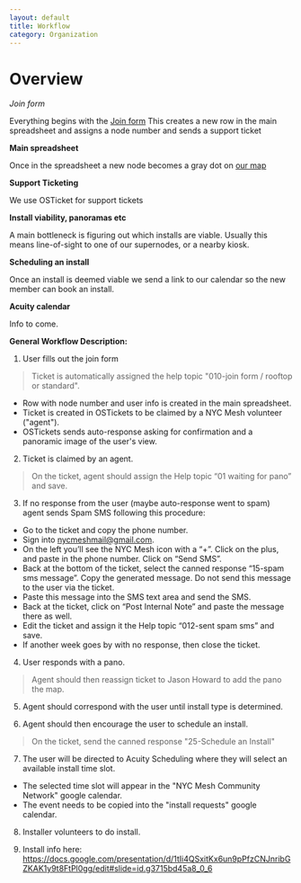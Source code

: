 ```yaml
---
layout: default
title: Workflow
category: Organization
---
```


# Overview

*Join form*

Everything begins with the [Join form](https://nycmesh.net/join)
This creates a new row in the main spreadsheet and assigns a node number and sends a support ticket

**Main spreadsheet**

Once in the spreadsheet a new node becomes a gray dot on [our map](nycmesh.net/map)

**Support Ticketing**

We use OSTicket for support tickets

**Install viability, panoramas etc**

A main bottleneck is figuring out which installs are viable. Usually this means line-of-sight to one of our supernodes, or a nearby kiosk.

**Scheduling an install**

Once an install is deemed viable we send a link to our calendar so the new member can book an install. 

**Acuity calendar**

Info to come.


**General Workflow Description:**

1. User fills out the join form
> Ticket is automatically assigned the help topic "010-join form / rooftop or standard".

  * Row with node number and user info is created in the main spreadsheet.
  * Ticket is created in OSTickets to be claimed by a NYC Mesh volunteer ("agent").
  * OSTickets sends auto-response asking for confirmation and a panoramic image of the user's view.

2. Ticket is claimed by an agent.
> On the ticket, agent should assign the Help topic “01 waiting for pano” and save.

3. If no response from the user (maybe auto-response went to spam) agent sends Spam SMS following this procedure:
* Go to the ticket and copy the phone number.
* Sign into nycmeshmail@gmail.com.
* On the left you’ll see the NYC Mesh icon with a “+”. Click on the plus, and paste in the phone number. Click on “Send SMS”.
* Back at the bottom of the ticket, select the canned response “15-spam sms message”. Copy the generated message. Do not send this message to the user via the ticket.
* Paste this message into the SMS text area and send the SMS.
* Back at the ticket, click on “Post Internal Note” and paste the message there as well.
* Edit the ticket and assign it the Help topic “012-sent spam sms” and save.
* If another week goes by with no response, then close the ticket.

4. User responds with a pano.
> Agent should then reassign ticket to Jason Howard to add the pano the map.

5. Agent should correspond with the user until install type is determined.

6. Agent should then encourage the user to schedule an install.
> On the ticket, send the canned response "25-Schedule an Install"

7. The user will be directed to Acuity Scheduling where they will select an available install time slot.
  * The selected time slot will appear in the "NYC Mesh Community Network" google calendar.
  * The event needs to be copied into the "install requests" google calendar.
  
8. Installer volunteers to do install.

9. Install info here:
https://docs.google.com/presentation/d/1tIi4QSxitKx6un9pPfzCNJnribGZKAK1y9t8FtPl0gg/edit#slide=id.g3715bd45a8_0_6